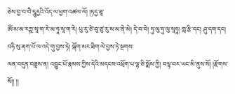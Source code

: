 ﻿  
ཅེས་བྱ་བ་བཻ་དཱུརྱའི་འོད་ལ་ཕྱག་འཚལ་ལོ། །ཏདྱ་ཐཱ་  
ཨོཾ་མ་མ་རཀྵ་སཱ་ག་རེ་མ་ཧཱ་སཱ་ག་རེ། པུ་རུ་ཙེ་བུ་ཙུ་རུ་ས་མ་ནེ་མེ། དེ་བ་བེ། ཧུ་ལུ་ཧུ་ལུ་སཱཧཱ། གླ་རྩི་དང། ཤུ་དག་དང། བཧི་སུ་ནག་པོ་ལ་འདེ་གུ་བྱས་ཏེ། ལྐོག་མར་ཐིག་ལེ་བྱས་ཏེ་སྔགས་  
ལན་བདུན་བཟླས་ན། འབྱུང་པོ་རྣམས་ཀྱིས་དེའི་མདངས་འཕྲོག་པ་ལྟ་ཅི་སྨོས་ཀྱི། བལྟ་བར་ཡང་མི་ནུས་སོ། །རྫོགས་སོ།། །།  
